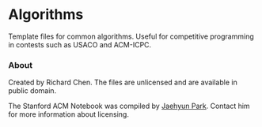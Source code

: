 # Algorithms
Template files for common algorithms. Useful for competitive programming in contests such as USACO and ACM-ICPC.

### About
Created by Richard Chen. The files are unlicensed and are available in public domain.

The Stanford ACM Notebook was compiled by [Jaehyun Park](http://web.stanford.edu/~liszt90/). Contact him for more information about licensing.

